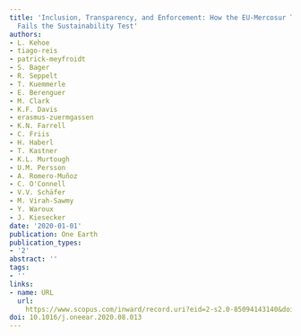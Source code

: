 ```yaml
---
title: 'Inclusion, Transparency, and Enforcement: How the EU-Mercosur Trade Agreement
  Fails the Sustainability Test'
authors:
- L. Kehoe
- tiago-reis
- patrick-meyfroidt
- S. Bager
- R. Seppelt
- T. Kuemmerle
- E. Berenguer
- M. Clark
- K.F. Davis
- erasmus-zuermgassen
- K.N. Farrell
- C. Friis
- H. Haberl
- T. Kastner
- K.L. Murtough
- U.M. Persson
- A. Romero-Muñoz
- C. O'Connell
- V.V. Schäfer
- M. Virah-Sawmy
- Y. Waroux
- J. Kiesecker
date: '2020-01-01'
publication: One Earth
publication_types:
- '2'
abstract: ''
tags:
- ''
links:
- name: URL
  url: 
    https://www.scopus.com/inward/record.uri?eid=2-s2.0-85094143140&doi=10.1016%2fj.oneear.2020.08.013&partnerID=40&md5=f7ad5f238bc1dae4d26b96e9c62b19d8
doi: 10.1016/j.oneear.2020.08.013
---
```

